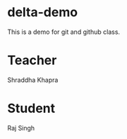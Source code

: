 # delta-demo
This is a demo for git and github class.

# Teacher
Shraddha Khapra

# Student
Raj Singh